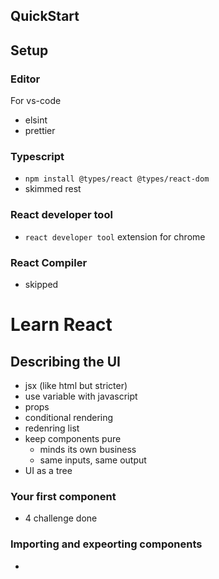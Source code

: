 ## QuickStart 

## Setup
### Editor
For vs-code
- elsint
- prettier

### Typescript
- `npm install @types/react @types/react-dom`
- skimmed rest

### React developer tool
- `react developer tool` extension for chrome

### React Compiler 
- skipped

# Learn React
## Describing the UI

- jsx (like html but stricter)
- use variable with javascript
- props
- conditional rendering 
- redenring list 
- keep components pure
  - minds its own business
  - same inputs, same output 
- UI as a tree

### Your first component
- 4 challenge done 

### Importing and expeorting components
- 
